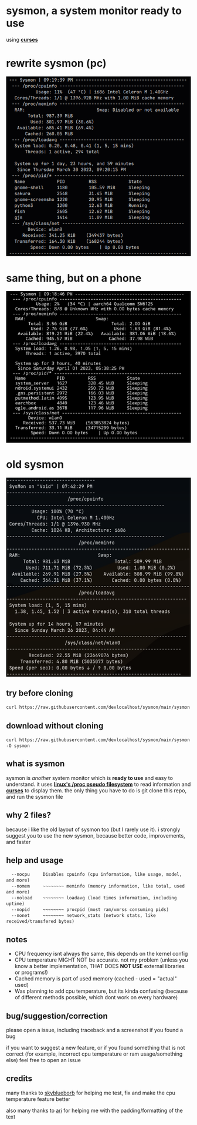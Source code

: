 # sysmon, a system monitor ready to use

using [**curses**](https://docs.python.org/3/howto/curses.html)

# rewrite sysmon (pc)
![current sysmon pc screenshot](screens/sysmon-pc.png)
# same thing, but on a phone
![current sysmon phone screenshot](screens/sysmon-phone.png)

# old sysmon
![old sysmon screenshot](screens/sysmon-old.png)

## try before cloning
```sh
curl https://raw.githubusercontent.com/devlocalhost/sysmon/main/sysmon | python
```

## download without cloning
```
curl https://raw.githubusercontent.com/devlocalhost/sysmon/main/sysmon -O sysmon
```

## what is sysmon
sysmon is *another* system monitor which is **ready to use** and easy to understand. it uses [**linux's /proc pseudo filesystem**](https://www.kernel.org/doc/html/latest/filesystems/proc.html) to read information and [**curses**](https://docs.python.org/3/howto/curses.html) to display them. the only thing you have to do is git clone this repo, and run the sysmon file

## why 2 files?
because i like the old layout of sysmon too (but I rarely use it). i strongly suggest you to use the new sysmon, because better code, improvements, and faster

## help and usage
```
  --nocpu     Disables cpuinfo (cpu information, like usage, model, and more)
  --nomem     ~~~~~~~~ meminfo (memory information, like total, used and more)
  --noload    ~~~~~~~~ loadavg (load times information, including uptime)
  --nopid     ~~~~~~~~ procpid (most ram/vmrss consuming pids)
  --nonet     ~~~~~~~~ network_stats (network stats, like received/transfered bytes)
```
## notes
  - CPU frequency isnt always the same, this depends on the kernel config
  - CPU temperature MIGHT NOT be accurate. not my problem (unless you know a better implementation, THAT DOES **NOT USE** external libraries or programs!)
  - Cached memory is part of used memory (cached - used = "actual" used)
  - Was planning to add cpu temperature, but its kinda confusing (because
   of different methods possible, which dont work on every hardware)

## bug/suggestion/correction
please open a issue, including traceback and a screenshot if you found a bug

if you want to suggest a new feature, or if you found something that is not correct (for example, incorrect cpu temperature or ram usage/something else) feel free to open an issue

## credits
many thanks to [skyblueborb](https://github.com/skyblueborb) for helping me test, fix and make the cpu temperature feature better

also many thanks to [ari](https://ari-web.xyz/gh) for helping me with the padding/formatting of the text
